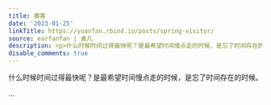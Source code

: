 ```yaml
---
title: 春客
date: '2023-01-25'
linkTitle: https://yuanfan.rbind.io/posts/spring-visitor/
source: earfanfan | 袁凡
description: <p>什么时候时间过得最快呢？是最希望时间慢点走的时候，是忘了时间存在的时候。</p> ...
disable_comments: true
---
```

<p>什么时候时间过得最快呢？是最希望时间慢点走的时候，是忘了时间存在的时候。</p> ...